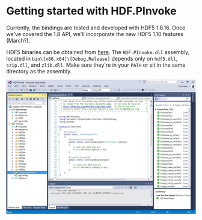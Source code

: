 # Getting started with HDF.PInvoke

Currently, the bindings are tested and developed with HDF5 1.8.16. Once we've covered the 1.8 API, we'll incorporate the new HDF5 1.10 features (March?).

HDF5 binaries can be obtained from [here](https://www.hdfgroup.org/HDF5/release/obtain5.html). The ``HDF.PInvoke.dll`` assembly, located in ``bin\[x86,x64]\[Debug,Release]`` depends only on ``hdf5.dll``, ``szip.dll``, and ``zlib.dll``. Make sure they're in your ``PATH`` or sit in the same directory as the assembly.

![Visual Studio Solution](/images/HDF.PInvoke.jpg)

